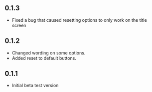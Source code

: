 ## 0.1.3
- Fixed a bug that caused resetting options to only work on the title screen
## 0.1.2
- Changed wording on some options.
- Added reset to default buttons.
## 0.1.1
- Initial beta test version